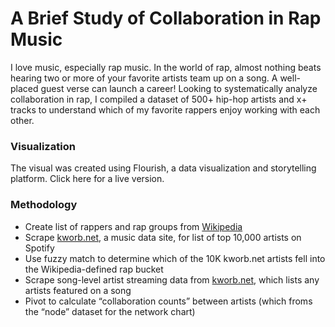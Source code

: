 # A Brief Study of Collaboration in Rap Music

I love music, especially rap music. In the world of rap, almost nothing beats hearing two or more of your favorite artists team up on a song. A well-placed guest verse can launch a career! Looking to systematically analyze collaboration in rap, I compiled a dataset of 500+ hip-hop artists and x+ tracks to understand which of my favorite rappers enjoy working with each other.

### Visualization
The visual was created using Flourish, a data visualization and storytelling platform. Click here for a live version.

### Methodology
- Create list of rappers and rap groups from [Wikipedia](https://en.wikipedia.org/wiki/List_of_hip_hop_musicians) 
- Scrape [kworb.net](https://kworb.net/spotify/artists.html), a music data site, for list of top 10,000 artists on Spotify
- Use fuzzy match to determine which of the 10K kworb.net artists fell into the Wikipedia-defined rap bucket
- Scrape song-level artist streaming data from [kworb.net](https://kworb.net/spotify/artists.html), which lists any artists featured on a song
- Pivot to calculate “collaboration counts” between artists (which froms the “node” dataset for the network chart)
